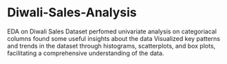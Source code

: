 # Diwali-Sales-Analysis
EDA on Diwali Sales Dataset
perfomed univariate analysis on categoriacal columns found some useful insights about the data 
Visualized key patterns and trends in the dataset through histograms, scatterplots, and box plots, facilitating a comprehensive understanding of the data.
